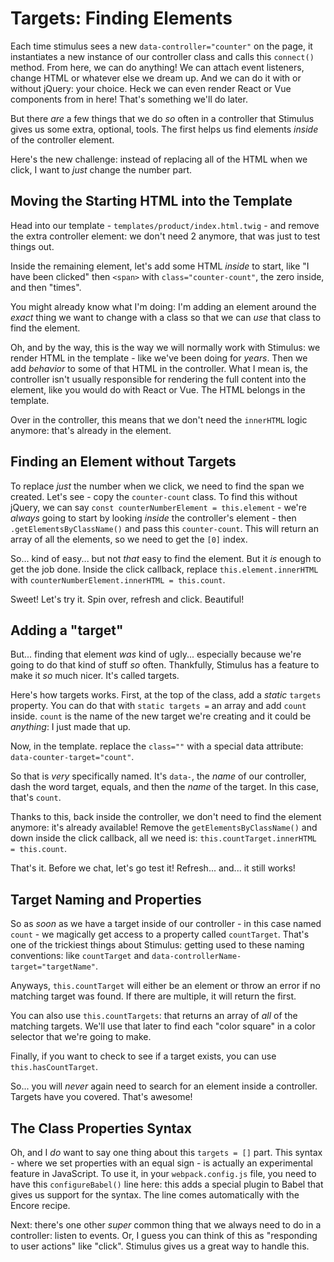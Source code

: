 # Targets: Finding Elements

Each time stimulus sees a new `data-controller="counter"` on the page, it
instantiates a new instance of our controller class and calls this `connect()` method.
From here, we can do anything! We can attach event listeners, change HTML or whatever
else we dream up. And we can do it with or without jQuery: your choice. Heck we
can even render React or Vue components from in here! That's something we'll
do later.

But there *are* a few things that we do *so* often in a controller that Stimulus
gives us some extra, optional, tools. The first helps us find elements
*inside* of the controller element.

Here's the new challenge: instead of replacing all of the HTML when we click, I
want to *just* change the number part.

## Moving the Starting HTML into the Template

Head into our template - `templates/product/index.html.twig` - and remove the
extra controller element: we don't need 2 anymore, that was just to test things out.

Inside the remaining element, let's add some HTML *inside* to start, like
"I have been clicked" then `<span>` with `class="counter-count"`, the
zero inside, and then "times".

You might already know what I'm doing: I'm adding an element around the *exact*
thing we want to change with a class so that we can *use* that class to find the
element.

Oh, and by the way, this is the way we will normally work with Stimulus: we render
HTML in the template - like we've been doing for *years*. Then we add *behavior*
to some of that HTML in the controller. What I mean is, the controller isn't
usually responsible for rendering the full content into the element, like you
would do with React or Vue. The HTML belongs in the template.

Over in the controller, this means that we don't need the `innerHTML` logic anymore:
that's already in the element.

## Finding an Element without Targets

To replace *just* the number when we click, we need to find the span we created.
Let's see - copy the `counter-count` class. To find this without jQuery, we can
say `const counterNumberElement = this.element` - we're *always* going to start
by looking *inside* the controller's element - then `.getElementsByClassName()`
and pass this `counter-count`. This will return an array of all the elements, so
we need to get the `[0]` index.

So... kind of easy... but not *that* easy to find the element. But it *is* enough
to get the job done. Inside the click callback, replace `this.element.innerHTML`
with `counterNumberElement.innerHTML = this.count`.

Sweet! Let's try it. Spin over, refresh and click. Beautiful!

## Adding a "target"

But... finding that element *was* kind of ugly... especially because we're going
to do that kind of stuff *so* often. Thankfully, Stimulus has a feature to make
it *so* much nicer. It's called targets.

Here's how targets works. First, at the top of the class, add a *static* `targets`
property. You can do that with `static targets =` an array and add `count` inside.
`count` is the name of the new target we're creating and it could be *anything*:
I just made that up.

Now, in the template. replace the `class=""` with a special data attribute:
`data-counter-target="count"`.

So that is *very* specifically named. It's `data-`, the *name* of our controller,
dash the word target, equals, and then the *name* of the target. In this case,
that's `count`.

Thanks to this, back inside the controller, we don't need to find the element
anymore: it's already available! Remove the `getElementsByClassName()` and down
inside the click callback, all we need is: `this.countTarget.innerHTML = this.count`.

That's it. Before we chat, let's go test it! Refresh... and... it still works!

## Target Naming and Properties

So as *soon* as we have a target inside of our controller - in this case named
`count` - we magically get access to a property called `countTarget`. That's one
of the trickiest things about Stimulus: getting used to these naming conventions:
like `countTarget` and `data-controllerName-target="targetName"`.

Anyways, `this.countTarget` will either be an element or throw an error if no
matching target was found. If there are multiple, it will return the first.

You can also use `this.countTargets`: that returns an array of *all* of the matching
targets. We'll use that later to find each "color square" in a color selector that
we're going to make.

Finally, if you want to check to see if a target exists, you can use
`this.hasCountTarget`.

So... you will *never* again need to search for an element inside a controller.
Targets have you covered. That's awesome!

## The Class Properties Syntax

Oh, and I *do* want to say one thing about this `targets = []` part. This syntax -
where we set properties with an equal sign - is actually an experimental feature
in JavaScript. To use it, in your `webpack.config.js` file, you need to have this
`configureBabel()` line here: this adds a special plugin to Babel that gives us
support for the syntax. The line comes automatically with the Encore recipe.

Next: there's one other *super* common thing that we always need to do in a
controller: listen to events. Or, I guess you can think of this as "responding
to user actions" like "click". Stimulus gives us a great way to handle this.

